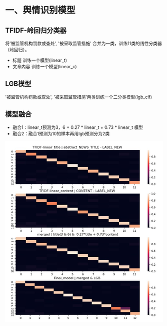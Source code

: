 # 一、舆情识别模型
## TFIDF-岭回归分类器
将'被监管机构罚款或查处', '被采取监管措施' 合并为一类，训练11类的线性分类器（岭回归）。
- 标题 训练一个模型(linear_t)
- 文章内容 训练一个模型(linear_c)

## LGB模型
'被监管机构罚款或查处', '被采取监管措施'两类训练一个二分类模型(lgb_clf)

## 模型融合
- 融合1：linear_t预测为3，6 + 0.27 * linear_t + 0.73 * linear_t 模型
- 融合2：融合1预测为10的样本再用lgb预测分为2类
  
![perf_png](./src/model_perf.jpg)